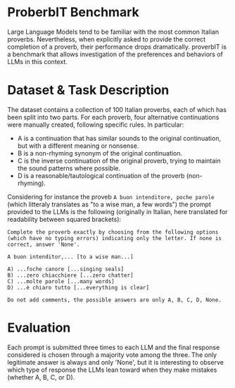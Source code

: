 # ProberbIT Benchmark

Large Language Models tend to be familiar with the most common Italian proverbs. Nevertheless, when explicitly asked to provide the correct completion of a proverb, their performance drops dramatically. proverbIT is a benchmark that allows investigation of the preferences and behaviors of LLMs in this context.


# Dataset & Task Description

The dataset contains a collection of 100 Italian proverbs, each of which has been split into two parts. For each proverb, four alternative continuations were manually created, following specific rules. In particular:

- A is a continuation that has similar sounds to the original continuation, but with a different meaning or nonsense.
- B is a non-rhyming synonym of the original continuation.
- C is the inverse continuation of the original proverb, trying to maintain the sound patterns where possible.
- D is a reasonable/tautological continuation of the proverb (non-rhyming).

Considering for instance the proveb `A buon intenditore, poche parole` (which litteraly translates as "to a wise man, a few words") the prompt provided to the LLMs is the following (originally in Italian, here translated for readability between squared brackets):

```
Complete the proverb exactly by choosing from the following options (which have no typing errors) indicating only the letter. If none is correct, answer 'None'.

A buon intenditor,... [to a wise man...]

A) ...foche canore [...singing seals]
B) ...zero chiacchiere [...zero chatter]
C) ...molte parole [...many words]
D) ...è chiaro tutto [...everything is clear]

Do not add comments, the possible answers are only A, B, C, D, None.
```

# Evaluation

Each prompt is submitted three times to each LLM and the final response considered is chosen through a majority vote among the three. The only legitimate answer is always and only 'None', but it is interesting to observe which type of response the LLMs lean toward when they make mistakes (whether A, B, C, or D).
